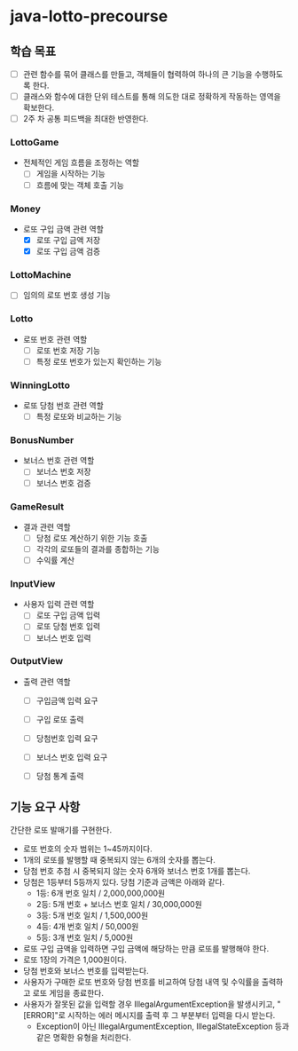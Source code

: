 # java-lotto-precourse

## 학습 목표
- [ ] 관련 함수를 묶어 클래스를 만들고, 객체들이 협력하여 하나의 큰 기능을 수행하도록 한다.
- [ ] 클래스와 함수에 대한 단위 테스트를 통해 의도한 대로 정확하게 작동하는 영역을 확보한다. 
- [ ] 2주 차 공통 피드백을 최대한 반영한다.

### LottoGame
- 전체적인 게임 흐름을 조정하는 역할
  - [ ] 게임을 시작하는 기능
  - [ ] 흐름에 맞는 객체 호출 기능

### Money
- 로또 구입 금액 관련 역할
  - [x] 로또 구입 금액 저장
  - [x] 로또 구입 금액 검증

### LottoMachine
- [ ] 임의의 로또 번호 생성 기능

### Lotto
- 로또 번호 관련 역할
  - [ ] 로또 번호 저장 기능
  - [ ] 특정 로또 번호가 있는지 확인하는 기능

### WinningLotto
- 로또 당첨 번호 관련 역할
  - [ ] 특정 로또와 비교하는 기능

### BonusNumber
- 보너스 번호 관련 역할
  - [ ] 보너스 번호 저장
  - [ ] 보너스 번호 검증

### GameResult
- 결과 관련 역할
  - [ ] 당첨 로또 계산하기 위한 기능 호출
  - [ ] 각각의 로또들의 결과를 종합하는 기능
  - [ ] 수익률 계산

### InputView
- 사용자 입력 관련 역할
  - [ ] 로또 구입 금액 입력
  - [ ] 로또 당첨 번호 입력
  - [ ] 보너스 번호 입력

### OutputView
- 출력 관련 역할
  - [ ] 구입금액 입력 요구
  - [ ] 구입 로또 출력
  - [ ] 당첨번호 입력 요구
  - [ ] 보너스 번호 입력 요구
  - [ ] 당첨 통계 출력


## 기능 요구 사항
간단한 로또 발매기를 구현한다.

* 로또 번호의 숫자 범위는 1~45까지이다. 
* 1개의 로또를 발행할 때 중복되지 않는 6개의 숫자를 뽑는다. 
* 당첨 번호 추첨 시 중복되지 않는 숫자 6개와 보너스 번호 1개를 뽑는다. 
* 당첨은 1등부터 5등까지 있다. 당첨 기준과 금액은 아래와 같다. 
  * 1등: 6개 번호 일치 / 2,000,000,000원 
  * 2등: 5개 번호 + 보너스 번호 일치 / 30,000,000원 
  * 3등: 5개 번호 일치 / 1,500,000원 
  * 4등: 4개 번호 일치 / 50,000원 
  * 5등: 3개 번호 일치 / 5,000원
* 로또 구입 금액을 입력하면 구입 금액에 해당하는 만큼 로또를 발행해야 한다. 
* 로또 1장의 가격은 1,000원이다.
* 당첨 번호와 보너스 번호를 입력받는다. 
* 사용자가 구매한 로또 번호와 당첨 번호를 비교하여 당첨 내역 및 수익률을 출력하고 로또 게임을 종료한다. 
* 사용자가 잘못된 값을 입력할 경우 IllegalArgumentException을 발생시키고, "[ERROR]"로 시작하는 에러 메시지를 출력 후 그 부분부터 입력을 다시 받는다. 
  * Exception이 아닌 IllegalArgumentException, IllegalStateException 등과 같은 명확한 유형을 처리한다.